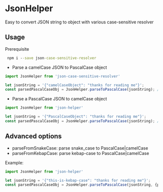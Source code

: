 # JsonHelper

Easy to convert JSON string to object with various case-sensitive resolver

## Usage

Prerequisite

```cmd
 npm i --save json-case-sensitive-resolver
```

- Parse a camelCase JSON to PascalCase object

```ts
import JsonHelper from 'json-case-sensitive-resolver'

let jsonString = '{"camelCaseObject": "thanks for reading me"}';
const parsedPascalCaseObj = JsonHelper.parseToPascalCase(jsonString); // { camelCaseObject: "thanks for reading me" }
```

- Parse a PascalCase JSON to camelCase object

```ts
import JsonHelper from 'json-helper'

let jsonString = '{"PascalCaseObject": "thanks for reading me"}';
const parsedPascalCaseObj = JsonHelper.parseToPascalCase(jsonString); // { pascalCaseObject: "thanks for reading me" }
```

## Advanced options

- parseFromSnakeCase: parse snake_case to PascalCase|camelCase
- parseFromKebapCase: parse kebap-case to PascalCase|camelCase

Example:

```ts
import JsonHelper from 'json-helper'

let jsonString = '{"this-is-kebap-case": "thanks for reading me"}';
const parsedPascalCaseObj = JsonHelper.parseToPascalCase(jsonString, {parseFromKebapCase: true}); // { ThisIsKebapCase: "thanks for reading me" }
```
